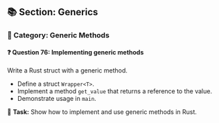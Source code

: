 ## 📚 Section: Generics  
### 🔹 Category: Generic Methods  
#### ❓ Question 76: Implementing generic methods

Write a Rust struct with a generic method.

- Define a struct `Wrapper<T>`.
- Implement a method `get_value` that returns a reference to the value.
- Demonstrate usage in `main`.

🔧 **Task:** Show how to implement and use generic methods in Rust.
